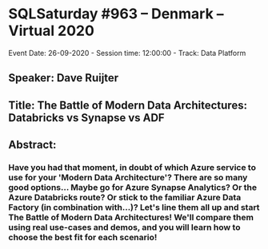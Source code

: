 # SQLSaturday #963 – Denmark – Virtual 2020
Event Date: 26-09-2020 - Session time: 12:00:00 - Track: Data Platform
## Speaker: Dave Ruijter
## Title: The Battle of Modern Data Architectures: Databricks vs Synapse vs ADF
## Abstract:
### Have you had that moment, in doubt of which Azure service to use for your 'Modern Data Architecture'? There are so many good options... Maybe go for Azure Synapse Analytics? Or the Azure Databricks route? Or stick to the familiar Azure Data Factory (in combination with...)? Let's line them all up and start **The Battle of Modern Data Architectures**! We'll compare them using real use-cases and demos, and you will learn how to choose the best fit for each scenario!
